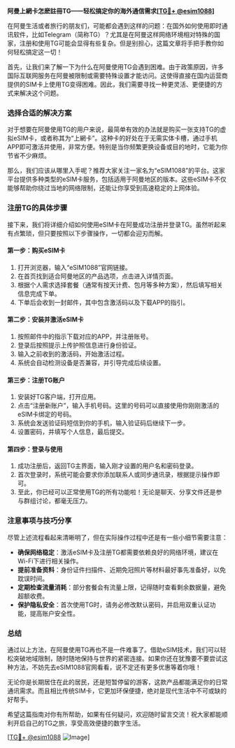 **阿曼上網卡怎麽註冊TG——轻松搞定你的海外通信需求[[TG💪+ @esim1088](https://t.me/s/esim1088)]**

在阿曼生活或者旅行的朋友们，可能都会遇到这样的问题：在国外如何使用即时通讯软件，比如Telegram（简称TG）？尤其是在阿曼这样网络环境相对特殊的国家，注册和使用TG可能会显得有些复杂。但是别担心，这篇文章将手把手教你如何轻松搞定这一切！

首先，让我们来了解一下为什么在阿曼使用TG会遇到困难。由于政策原因，许多国际互联网服务在阿曼被限制或需要特殊设置才能访问。这使得直接在国内运营商提供的SIM卡上使用TG变得困难。因此，我们需要寻找一种更灵活、更便捷的方式来解决这个问题。

### **选择合适的解决方案**

对于想要在阿曼使用TG的用户来说，最简单有效的办法就是购买一张支持TG的虚拟eSIM卡，或者称其为“上網卡”。这种卡的好处在于无需实体卡槽，通过手机APP即可激活并使用，非常方便。特别是当你频繁更换设备或目的地时，它能为你节省不少麻烦。

那么，我们应该从哪里入手呢？推荐大家关注一家名为“eSIM1088”的平台。这家平台提供多种类型的eSIM卡服务，包括适用于阿曼地区的版本。这些eSIM卡不仅能够帮助你绕过当地的网络限制，还能让你享受到高速稳定的上网体验。

### **注册TG的具体步骤**

接下来，我们将详细介绍如何使用eSIM卡在阿曼成功注册并登录TG。虽然听起来有点繁琐，但只要按照以下步骤操作，一切都会迎刃而解。

#### **第一步：购买eSIM卡**
1. 打开浏览器，输入“eSIM1088”官网链接。
2. 在首页找到适合阿曼地区的产品选项，点击进入详情页面。
3. 根据个人需求选择套餐（通常有按天计费、包月等多种方案），然后填写相关信息完成下单。
4. 下单后会收到一封邮件，其中包含激活码以及下载APP的指引。

#### **第二步：安装并激活eSIM卡**
1. 按照邮件中的指示下载对应的APP，并注册账号。
2. 登录后按照提示上传护照信息进行身份验证。
3. 输入之前收到的激活码，开始激活过程。
4. 系统会自动检测设备是否兼容，并引导完成后续设置。

#### **第三步：注册TG账户**
1. 安装好TG客户端，打开应用。
2. 点击“注册新账户”，输入手机号码。这里的号码可以直接使用你刚刚激活的eSIM卡绑定的号码。
3. 系统会发送验证码短信到你的手机，输入验证码后继续下一步。
4. 设置密码，并填写个人信息，最后提交。

#### **第四步：登录与使用**
1. 成功注册后，返回TG主界面，输入刚才设置的用户名和密码登录。
2. 首次登录时，系统可能会要求你添加联系人或同步通讯录，根据提示操作即可。
3. 至此，你已经可以正常使用TG的所有功能啦！无论是聊天、分享文件还是参与群组讨论，都毫无压力。

### **注意事项与技巧分享**

尽管上述流程看起来清晰明了，但在实际操作过程中还是有一些小细节需要注意：

- **确保网络稳定**：激活eSIM卡及注册TG都需要依赖良好的网络环境，建议在Wi-Fi下进行相关操作。
- **提前准备资料**：身份证件扫描件、近期免冠照片等材料最好事先准备好，以免耽误时间。
- **定期检查流量消耗**：部分套餐会有流量上限，记得随时查看剩余数据量，避免超额收费。
- **保护隐私安全**：首次使用TG时，请务必修改默认密码，并启用双重认证功能，提高账户安全性。

### **总结**

通过以上方法，在阿曼使用TG再也不是一件难事了。借助eSIM技术，我们可以轻松突破地域限制，随时随地保持与世界的紧密连接。如果你还在犹豫要不要尝试这种方法，不妨先去eSIM1088官网看看，说不定还有更多优惠等着你哦！

无论你是长期居住在此的居民，还是短暂停留的游客，这款产品都能满足你的日常通讯需求。而且相比传统SIM卡，它更加环保便捷，绝对是现代生活中不可或缺的好帮手。

希望这篇指南对你有所帮助，如果有任何疑问，欢迎随时留言交流！祝大家都能顺利开启自己的TG之旅，享受高效便捷的数字生活。

[[TG💪+ @esim1088](https://t.me/s/esim1088) ![Image](https://i.postimg.cc/4NQfJmqS/Snipaste-2025-05-13-00-14-12.png)]